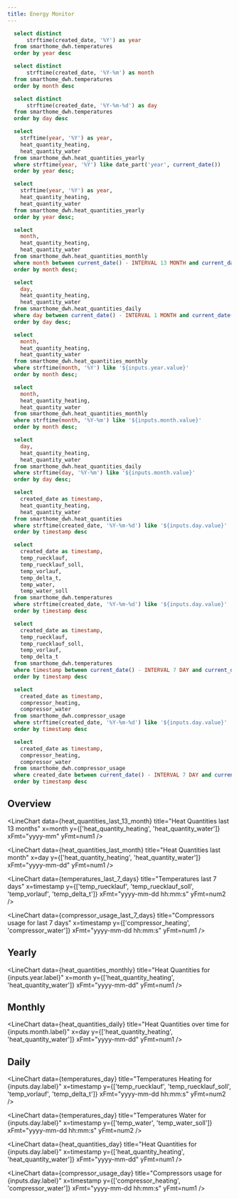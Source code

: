```yaml
---
title: Energy Monitor
---
```


```sql years
  select distinct
      strftime(created_date, '%Y') as year
  from smarthome_dwh.temperatures
  order by year desc
```

```sql months
  select distinct
      strftime(created_date, '%Y-%m') as month
  from smarthome_dwh.temperatures
  order by month desc
```

```sql days
  select distinct
      strftime(created_date, '%Y-%m-%d') as day
  from smarthome_dwh.temperatures
  order by day desc
```

```sql heat_quantities_current_year
  select 
    strftime(year, '%Y') as year,
    heat_quantity_heating,
    heat_quantity_water
  from smarthome_dwh.heat_quantities_yearly
  where strftime(year, '%Y') like date_part('year', current_date())
  order by year desc;
```

```sql heat_quantities_yearly
  select 
    strftime(year, '%Y') as year,
    heat_quantity_heating,
    heat_quantity_water
  from smarthome_dwh.heat_quantities_yearly
  order by year desc;
```

```sql heat_quantities_last_13_month
  select 
    month,
    heat_quantity_heating,
    heat_quantity_water
  from smarthome_dwh.heat_quantities_monthly
  where month between current_date() - INTERVAL 13 MONTH and current_date()
  order by month desc;
```

```sql heat_quantities_last_month
  select 
    day,
    heat_quantity_heating,
    heat_quantity_water
  from smarthome_dwh.heat_quantities_daily
  where day between current_date() - INTERVAL 1 MONTH and current_date()
  order by day desc;
```

```sql heat_quantities_monthly
  select 
    month,
    heat_quantity_heating,
    heat_quantity_water
  from smarthome_dwh.heat_quantities_monthly
  where strftime(month, '%Y') like '${inputs.year.value}'
  order by month desc;
```

```sql heat_quantities_month
  select 
    month,
    heat_quantity_heating,
    heat_quantity_water
  from smarthome_dwh.heat_quantities_monthly
  where strftime(month, '%Y-%m') like '${inputs.month.value}'
  order by month desc;
```

```sql heat_quantities_daily
  select 
    day,
    heat_quantity_heating,
    heat_quantity_water
  from smarthome_dwh.heat_quantities_daily
  where strftime(day, '%Y-%m') like '${inputs.month.value}'
  order by day desc;
```

```sql heat_quantities_day
  select 
    created_date as timestamp,
    heat_quantity_heating,
    heat_quantity_water
  from smarthome_dwh.heat_quantities
  where strftime(created_date, '%Y-%m-%d') like '${inputs.day.value}'
  order by timestamp desc
```

```sql temperatures_day
  select 
    created_date as timestamp,
    temp_ruecklauf,
    temp_ruecklauf_soll,
    temp_vorlauf,
    temp_delta_t,
    temp_water,
    temp_water_soll
  from smarthome_dwh.temperatures
  where strftime(created_date, '%Y-%m-%d') like '${inputs.day.value}'
  order by timestamp desc
```

```sql temperatures_last_7_days
  select 
    created_date as timestamp,
    temp_ruecklauf,
    temp_ruecklauf_soll,
    temp_vorlauf,
    temp_delta_t
  from smarthome_dwh.temperatures
  where timestamp between current_date() - INTERVAL 7 DAY and current_date()
  order by timestamp desc
```

```sql compressor_usage_day
  select 
    created_date as timestamp,
    compressor_heating,
    compressor_water
  from smarthome_dwh.compressor_usage
  where strftime(created_date, '%Y-%m-%d') like '${inputs.day.value}'
  order by timestamp desc
```

```sql compressor_usage_last_7_days
  select 
    created_date as timestamp,
    compressor_heating,
    compressor_water
  from smarthome_dwh.compressor_usage
  where created_date between current_date() - INTERVAL 7 DAY and current_date()
  order by timestamp desc
```

<LastRefreshed/>

## Overview

<BigValue 
  data={heat_quantities_current_year} 
  value=heat_quantity_heating
  fmt=num2
/>

<BigValue 
  data={heat_quantities_current_year} 
  value=heat_quantity_water
  fmt=num2
/>

<LineChart
    data={heat_quantities_last_13_month}
    title="Heat Quantities last 13 months"
    x=month
    y={['heat_quantity_heating', 'heat_quantity_water']}
    xFmt="yyyy-mm"
    yFmt=num1
/>

<LineChart
    data={heat_quantities_last_month}
    title="Heat Quantities last month"
    x=day
    y={['heat_quantity_heating', 'heat_quantity_water']}
    xFmt="yyyy-mm-dd"
    yFmt=num1
/>

<LineChart
    data={temperatures_last_7_days}
    title="Temperatures last 7 days"
    x=timestamp
    y={['temp_ruecklauf', 'temp_ruecklauf_soll', 'temp_vorlauf', 'temp_delta_t']}
    xFmt="yyyy-mm-dd hh:mm:s"
    yFmt=num2
/>

<LineChart
    data={compressor_usage_last_7_days}
    title="Compressors usage for last 7 days"
    x=timestamp
    y={['compressor_heating', 'compressor_water']}
    xFmt="yyyy-mm-dd hh:mm:s"
    yFmt=num1
/>

## Yearly

<Dropdown data={years} name=year value=year>
</Dropdown>

<LineBreak/>

<Grid cols=2>
<BarChart 
    data={heat_quantities_yearly}
    title="Heat Quantities Heating over time"
    x=year
    y=heat_quantity_heating
    xFmt=yyyy
    sort=false
/>

<BarChart 
    data={heat_quantities_yearly}
    title="Heat Quantities Water over time"
    x=year
    y=heat_quantity_water
    xFmt=yyyy
    sort=false
/>
</Grid>

<LineChart
    data={heat_quantities_monthly}
    title="Heat Quantities for {inputs.year.label}"
    x=month
    y={['heat_quantity_heating', 'heat_quantity_water']}
    xFmt="yyyy-mm-dd"
    yFmt=num1
/>

## Monthly

<Dropdown data={months} name=month value=month>
</Dropdown>

<LineBreak/>

<BigValue 
  data={heat_quantities_month} 
  value=heat_quantity_heating
  sparkline=month
  fmt=num2
/>

<BigValue 
  data={heat_quantities_month} 
  value=heat_quantity_water
  sparkline=month
  fmt=num2
/>

<LineChart
    data={heat_quantities_daily}
    title="Heat Quantities over time for {inputs.month.label}"
    x=day
    y={['heat_quantity_heating', 'heat_quantity_water']}
    xFmt="yyyy-mm-dd"
    yFmt=num1
/>

## Daily

<Dropdown data={days} name=day value=day>
</Dropdown>

<LineBreak/>

<BigValue 
  data={heat_quantities_daily} 
  value=heat_quantity_heating
  sparkline=day
  fmt=num2
/>

<BigValue 
  data={heat_quantities_daily} 
  value=heat_quantity_water
  sparkline=day
  fmt=num2
/>

<LineChart
    data={temperatures_day}
    title="Temperatures Heating for {inputs.day.label}"
    x=timestamp
    y={['temp_ruecklauf', 'temp_ruecklauf_soll', 'temp_vorlauf', 'temp_delta_t']}
    xFmt="yyyy-mm-dd hh:mm:s"
    yFmt=num2
/>

<LineChart
    data={temperatures_day}
    title="Temperatures Water for {inputs.day.label}"
    x=timestamp
    y={['temp_water', 'temp_water_soll']}
    xFmt="yyyy-mm-dd hh:mm:s"
    yFmt=num2
/>

<LineChart
    data={heat_quantities_day}
    title="Heat Quantities for {inputs.day.label}"
    x=timestamp
    y={['heat_quantity_heating', 'heat_quantity_water']}
    xFmt="yyyy-mm-dd"
    yFmt=num1
/>

<LineChart
    data={compressor_usage_day}
    title="Compressors usage for {inputs.day.label}"
    x=timestamp
    y={['compressor_heating', 'compressor_water']}
    xFmt="yyyy-mm-dd hh:mm:s"
    yFmt=num1
/>

